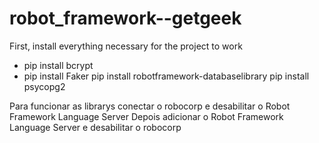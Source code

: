# robot_framework--getgeek


First, install everything necessary for the project to work
- pip install bcrypt
- pip install Faker
pip install robotframework-databaselibrary
pip install psycopg2


Para funcionar as librarys conectar o robocorp e desabilitar o Robot Framework Language Server
Depois adicionar o Robot Framework Language Server e desabilitar o robocorp